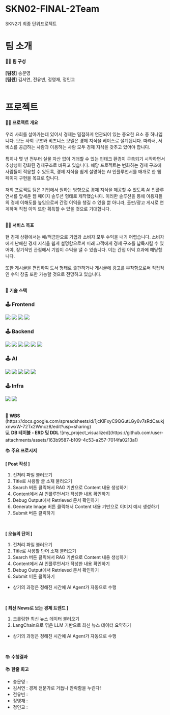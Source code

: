 # SKN02-FINAL-2Team
SKN2기 최종 단위프로젝트



#  팀 소개
👩‍🏫 <strong>팀 구성</strong> </br></br>
**[팀장]** 송문영 <br/>
**[팀원]** 김서연, 전유빈, 정영재, 정인교
<br/><br/>


#  프로젝트


👨‍🏫 <strong>프로젝트 개요</strong></br></br>
우리 사회를 살아가는데 있어서 경제는 밀접하게 연관되어 있는 중요한 요소 중 하나입니다. 모든 사회 구조와 비즈니스 모델은 경제 지식을 베이스로 설계됩니다. 따라서, 서비스를 공급하는 사람과 이용하는 사람 모두 경제 지식을 갖추고 있어야 합니다. </br></br>
특히나 몇 년 전부터 실물 자산 없이 거래할 수 있는 핀테크 환경이 구축되기 시작하면서 추상성이 강화된 경제구조로 바뀌고 있습니다. 해당 프로젝트는 변화하는 경제 구조에 사람들이 적응할 수 있도록, 경제 지식을 쉽게 설명하는 AI 인플루언서를 매개로 한 웹 페이지 구현을 목표로 합니다.</br></br>
저희 프로젝트 팀은 기업에서 원하는 방향으로 경제 지식을 제공할 수 있도록 AI 인플루언서를 앞세운 웹 페이지 솔루션 형태로 제작했습니다. 이러한 솔루션을 통해 이용자들의 경제 이해도를 높임으로써 간접 이익을 챙길 수 있을 뿐 아니라, 출판/광고 게시로 연계하며 직접 이익 또한 획득할 수 있을 것으로 기대합니다.</br></br>

👩‍🏫 <strong>서비스 목표</strong></br></br>
현 경제 상황에서는 예/적금만으로 기업과 소비자 모두 수익을 내기 어렵습니다. 소비자에게 난해한 경제 지식을 쉽게 설명함으로써 미래 고객에게 경제 구조를 납득시킬 수 있어야, 장기적인 관점에서 기업이 수익을 낼 수 있습니다. 이는 간접 이익 효과에 해당합니다.</br></br> 
또한 게시글을 편집하여 도서 형태로 출판하거나 게시글에 광고를 부착함으로써 직접적인 수익 창출 또한 가능할 것으로 전망하고 있습니다.</br></br>


🔨 <strong>기술 스택</strong>
<div align=left><h3>🕹️ Frontend</div>
<div align=left>
  <img src="https://img.shields.io/badge/HTML5-E34F26?style=for-the-badge&logo=HTML5&logoColor=white">
  <img src="https://img.shields.io/badge/CSS3-1572B6?style=for-the-badge&logo=CSS3&logoColor=white">
  <img src="https://img.shields.io/badge/JavaScript-F7DF1E?style=for-the-badge&logo=JavaScript&logoColor=white">
  <img src="https://img.shields.io/badge/bootstrap-7952B3?style=for-the-badge&logo=Bootstrap&logoColor=white">
</div>

<div align=left><h3>🕹️ Backend</div>
<div aling=left>
  <img src="https://img.shields.io/badge/Python-3776AB?style=for-the-badge&logo=Python&logoColor=white">
  <img src="https://img.shields.io/badge/Django-092E20?style=for-the-badge&logo=Django&logoColor=white">
  <img src="https://img.shields.io/badge/postgresql-4169E1?style=for-the-badge&logo=Postgresql&logoColor=white">
  <img src="https://img.shields.io/badge/gunicorn-499848?style=for-the-badge&logo=Gunicorn&logoColor=white">
  <img src="https://img.shields.io/badge/nginx-009639?style=for-the-badge&logo=Nginx&logoColor=white">
  
  <img src="https://img.shields.io/badge/linux-FCC624?style=for-the-badge&logo=Linux&logoColor=white">
</div>
  
<div align=left><h3>🕹️ AI</div>
<div align=left>
  <img src="https://img.shields.io/badge/Python-3776AB?style=for-the-badge&logo=Python&logoColor=white">
  <img src="https://img.shields.io/badge/OpenAI-412991?style=for-the-badge&logo=OpenAI&logoColor=white">
  <img src="https://img.shields.io/badge/langchain-1C3C3C?style=for-the-badge&logo=LangChain&logoColor=white">
  <img src="https://img.shields.io/badge/Faiss-0467DF?style=for-the-badge&logo=Meta&logoColor=white">
  <img src="https://img.shields.io/badge/pytorch-EE4C2C?style=for-the-badge&logo=Pytorch&logoColor=white">
  
</div>

<div align=left><h3>🕹️ Infra </div>
<div align="left">
  <img src="https://img.shields.io/badge/Docker-2496ED?style=for-the-badge&logo=docker&logoColor=white">
  <img src="https://img.shields.io/badge/AWS-232F3E?style=for-the-badge&logo=amazonwebservices&logoColor=white"><br/><br/>

<br/>
📝 <strong>WBS</strong> (https://docs.google.com/spreadsheets/d/1jcKlFxyC9QGutLGy6v7sRdCaukjxnwxW-72Tx2Wmcz8/edit?usp=sharing)


<br/>
💻 <strong>DB 테이블 - ERD 및 DDL</strong>
![my_project_visualized](https://github.com/user-attachments/assets/163b9587-b109-4c53-a257-7014fa0213a1)


📚 <strong>주요 프로시저</strong><br/><br/>
**[ Post 작성 ]**
1. 전처리 파일 불러오기
2. Title로 사용할 글 소재 불러오기
3. Search 버튼 클릭해서 RAG 기반으로 Content 내용 생성하기
4. Content에서 AI 인플루언서가 작성한 내용 확인하기
5. Debug Output에서 Retrieved 문서 확인하기
6. Generate Image 버튼 클릭해서 Content 내용 기반으로 이미지 예시 생성하기
7. Submit 버튼 클릭하기

<br/>

**[ 오늘의 단어 ]**
1. 전처리 파일 불러오기
2. Title로 사용할 단어 소재 불러오기
3. Search 버튼 클릭해서 RAG 기반으로 Content 내용 생성하기
4. Content에서 AI 인플루언서가 작성한 내용 확인하기
5. Debug Output에서 Retrieved 문서 확인하기
6. Submit 버튼 클릭하기
* 상기의 과정은 정해진 시간에 AI Agent가 자동으로 수행

<br/>

**[ 최신 News로 보는 경제 트렌드 ]**
1. 크롤링한 최신 뉴스 데이터 불러오기
2. LangChain으로 엮은 LLM 기반으로 최신 뉴스 데이터 요약하기
* 상기의 과정은 정해진 시간에 AI Agent가 자동으로 수행

<br/>

📚 <strong>수행결과</strong>


📚 <strong>한줄 회고</strong>
- 송문영 : 
- 김서연 : 경제 전문가로 거듭나 안락함을 누린다!
- 전유빈 : 
- 정영재 : 
- 정인교 :
